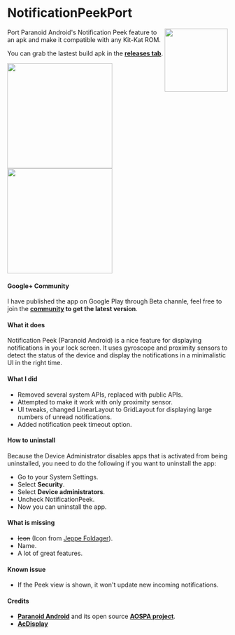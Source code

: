 NotificationPeekPort
====================

<img align="right" height="144"
   src="https://raw.githubusercontent.com/lzanita09/NotificationPeekPort/master/art/launcher_icon.png" />

Port Paranoid Android's Notification Peek feature to an apk and make it compatible with any Kit-Kat ROM. 

You can grab the lastest build apk in the **[releases tab](https://github.com/lzanita09/NotificationPeekPort/releases)**.

<img width="240" src="https://raw.githubusercontent.com/lzanita09/NotificationPeekPort/master/art/b3f58dc2-2b50-472e-ae6e-b0b4de942c9d.png" />
<img width="240" src="https://raw.githubusercontent.com/lzanita09/NotificationPeekPort/master/art/e9c1ace6-dc5b-4dbb-b408-66514f1ac16b.png" />

#### Google+ Community
I have published the app on Google Play through Beta channle, feel free to join the **[community](https://plus.google.com/communities/115556559938393378451) to get the latest version**.

#### What it does
Notification Peek (Paranoid Android) is a nice feature for displaying notifications in your lock screen. It uses gyroscope and proximity sensors to detect the status of the device and display the notifications in a minimalistic UI in the right time.

#### What I did
* Removed several system APIs, replaced with public APIs.
* Attempted to make it work with only proximity sensor.
* UI tweaks, changed LinearLayout to GridLayout for displaying large numbers of unread notifications.
* Added notification peek timeout option.

#### How to uninstall
Because the Device Administrator disables apps that is activated from being uninstalled, you need to do the following if you want to uninstall the app:
* Go to your System Settings.
* Select **Security**.
* Select **Device administrators**.
* Uncheck NotificationPeek.
* Now you can uninstall the app.

#### What is missing
* ~~Icon~~ (Icon from [Jeppe Foldager](https://plus.google.com/+JeppeFoldager/about)).
* Name.
* A lot of great features.

#### Known issue
* If the Peek view is shown, it won't update new incoming notifications.

#### Credits
* **[Paranoid Android](http://paranoidandroid.co/)** and its open source **[AOSPA project](https://github.com/AOSPA)**.
* **[AcDisplay](https://github.com/AChep/AcDisplay)**
